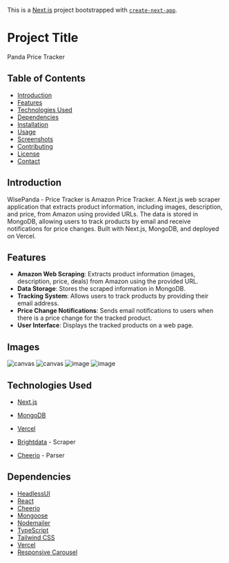 This is a [Next.js](https://nextjs.org/) project bootstrapped with [`create-next-app`](https://github.com/vercel/next.js/tree/canary/packages/create-next-app).

# Project Title

Panda Price Tracker

## Table of Contents

- [Introduction](#introduction)
- [Features](#features)
- [Technologies Used](#technologies-used)
- [Dependencies](#dependencies)
- [Installation](#installation)
- [Usage](#usage)
- [Screenshots](#screenshots)
- [Contributing](#contributing)
- [License](#license)
- [Contact](#contact)

## Introduction

WisePanda - Price Tracker is Amazon Price Tracker. A Next.js web scraper application that extracts product information, including images, description, and price, from Amazon using provided URLs. The data is stored in MongoDB, allowing users to track products by email and receive notifications for price changes. Built with Next.js, MongoDB, and deployed on Vercel.

## Features

- **Amazon Web Scraping**: Extracts product information (images, description, price, deals) from Amazon using the provided URL.
- **Data Storage**: Stores the scraped information in MongoDB.
- **Tracking System**: Allows users to track products by providing their email address.
- **Price Change Notifications**: Sends email notifications to users when there is a price change for the tracked product.
- **User Interface**: Displays the tracked products on a web page.

## Images
![canvas](https://github.com/GM-Frost/Pandawise-PriceScaper/assets/110303752/a4579aaf-7c53-4f69-b289-b0ec72b2a722)
![canvas](https://github.com/GM-Frost/Pandawise-PriceScaper/assets/110303752/25165e13-0427-4cbf-951c-191b4dff2a68)
![image](https://github.com/GM-Frost/Pandawise-PriceScaper/assets/110303752/2e19180c-2240-44e7-b31b-85c30bc30438)
![image](https://github.com/GM-Frost/Pandawise-PriceScaper/assets/110303752/c4b58f59-f6f2-40b7-994d-4e69c1d74878)




## Technologies Used

- [Next.js](https://nextjs.org/)
- [MongoDB](https://www.mongodb.com/)
- [Vercel](https://vercel.com/)

- [Brightdata](https://brightdata.com/) - Scraper
- [Cheerio](https://cheerio.js.org/) - Parser

## Dependencies

- [HeadlessUI](https://headlessui.dev/)
- [React](https://reactjs.org/)
- [Cheerio](https://cheerio.js.org/)
- [Mongoose](https://mongoosejs.com/)
- [Nodemailer](https://nodemailer.com/)
- [TypeScript](https://www.typescriptlang.org/)
- [Tailwind CSS](https://tailwindcss.com/)
- [Vercel](https://vercel.com/)
- [Responsive Carousel](https://react-responsive-carousel.js.org/)

